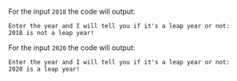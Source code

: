 For the input `2018` the code will output:
```
Enter the year and I will tell you if it's a leap year or not:
2018 is not a leap year!
```

For the input `2020` the code will output:
```
Enter the year and I will tell you if it's a leap year or not:
2020 is a leap year!
```

